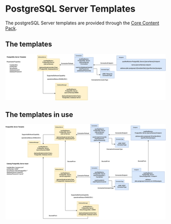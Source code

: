 <!-- SPDX-License-Identifier: CC-BY-4.0 -->
<!-- Copyright Contributors to the Egeria project. -->

# PostgreSQL Server Templates

The postgreSQL Server templates are provided through the [Core Content Pack](/content-packs/core-content-pack/overview).

## The templates

![PostgreSQL Server template](postgres-server-catalog-template.svg)


## The templates in use

![PostgreSQL template in use](postgres-server-template-in-use.svg)